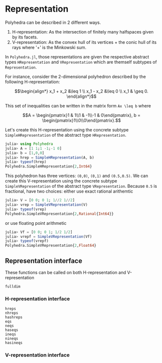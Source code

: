 # Representation

Polyhedra can be described in 2 different ways.

1. H-representation: As the intersection of finitely many halfspaces given by its facets.
2. V-representation: As the convex hull of its vertices + the conic hull of its rays where '+' is the Minkowski sum.

In `Polyhedra.jl`, those representations are given the respective abstract types `HRepresentation` and `VRepresentation` which are themself subtypes of `Representation`.

For instance, consider the 2-dimensional polyhedron described by the following H-representation:
```math
\begin{align*}
  x_1 + x_2 &\leq 1 \\
  x_1 - x_2 &\leq 0 \\
  x_1 & \geq 0.
\end{align*}
```

This set of inequalities can be written in the matrix form ``Ax \leq b`` where
```math
A = \begin{pmatrix}1 & 1\\1 & -1\\-1 & 0\end{pmatrix}, b = \begin{pmatrix}1\\0\\0\end{pmatrix}.
```

Let's create this H-representation using the concrete subtype `SimpleHRepresentation` of the abstract type `HRepresentation`.
```julia
julia> using Polyhedra
julia> A = [1 1;1 -1;-1 0]
julia> b = [1,0,0]
julia> hrep = SimpleHRepresentation(A, b)
julia> typeof(hrep)
Polyhedra.SimpleHRepresentation{2,Int64}
```

This polyhedron has three vertices: ``(0,0)``, ``(0,1)`` and ``(0.5,0.5)``.
We can create this V-representation using the concrete subtype `SimpleVRepresentation` of the abstract type `VRepresentation`.
Because ``0.5`` is fractional, have two choices: either use exact rational arithemtic
```julia
julia> V = [0 0; 0 1; 1//2 1//2]
julia> vrep = SimpleVRepresentation(V)
julia> typeof(vrep)
Polyhedra.SimpleVRepresentation{2,Rational{Int64}}
```

or use floating point arithmetic
```julia
julia> Vf = [0 0; 0 1; 1/2 1/2]
julia> vrepf = SimpleVRepresentation(Vf)
julia> typeof(vrepf)
Polyhedra.SimpleVRepresentation{2,Float64}
```

## Representation interface
These functions can be called on both H-representation and V-representation
```@docs
fulldim
```

### H-representation interface
```@docs
hreps
nhreps
hashreps
eqs
neqs
haseqs
ineqs
nineqs
hasineqs
```

### V-representation interface
